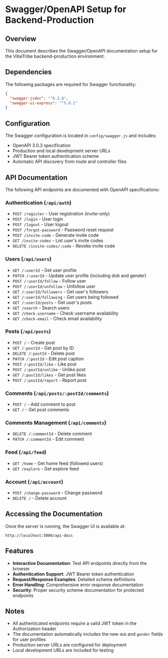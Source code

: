 # Swagger/OpenAPI Setup for Backend-Production

## Overview
This document describes the Swagger/OpenAPI documentation setup for the VibeTribe backend-production environment.

## Dependencies
The following packages are required for Swagger functionality:

```json
{
  "swagger-jsdoc": "^6.2.8",
  "swagger-ui-express": "^5.0.1"
}
```

## Configuration
The Swagger configuration is located in `config/swagger.js` and includes:

- OpenAPI 3.0.3 specification
- Production and local development server URLs
- JWT Bearer token authentication scheme
- Automatic API discovery from route and controller files

## API Documentation
The following API endpoints are documented with OpenAPI specifications:

### Authentication (`/api/auth`)
- `POST /register` - User registration (invite-only)
- `POST /login` - User login
- `POST /logout` - User logout
- `POST /forgot-password` - Password reset request
- `POST /invite-code` - Generate invite code
- `GET /invite-codes` - List user's invite codes
- `DELETE /invite-codes/:code` - Revoke invite code

### Users (`/api/users`)
- `GET /:userId` - Get user profile
- `PATCH /:userId` - Update user profile (including dob and gender)
- `POST /:userId/follow` - Follow user
- `POST /:userId/unfollow` - Unfollow user
- `GET /:userId/followers` - Get user's followers
- `GET /:userId/following` - Get users being followed
- `GET /:userId/posts` - Get user's posts
- `GET /search` - Search users
- `GET /check-username` - Check username availability
- `GET /check-email` - Check email availability

### Posts (`/api/posts`)
- `POST /` - Create post
- `GET /:postId` - Get post by ID
- `DELETE /:postId` - Delete post
- `PATCH /:postId` - Edit post caption
- `POST /:postId/like` - Like post
- `POST /:postId/unlike` - Unlike post
- `GET /:postId/likes` - Get post likes
- `POST /:postId/report` - Report post

### Comments (`/api/posts/:postId/comments`)
- `POST /` - Add comment to post
- `GET /` - Get post comments

### Comments Management (`/api/comments`)
- `DELETE /:commentId` - Delete comment
- `PATCH /:commentId` - Edit comment

### Feed (`/api/feed`)
- `GET /home` - Get home feed (followed users)
- `GET /explore` - Get explore feed

### Account (`/api/account`)
- `POST /change-password` - Change password
- `DELETE /` - Delete account

## Accessing the Documentation
Once the server is running, the Swagger UI is available at:

```
http://localhost:5000/api-docs
```

## Features
- **Interactive Documentation**: Test API endpoints directly from the browser
- **Authentication Support**: JWT Bearer token authentication
- **Request/Response Examples**: Detailed schema definitions
- **Error Handling**: Comprehensive error response documentation
- **Security**: Proper security scheme documentation for protected endpoints

## Notes
- All authenticated endpoints require a valid JWT token in the Authorization header
- The documentation automatically includes the new `dob` and `gender` fields for user profiles
- Production server URLs are configured for deployment
- Local development URLs are included for testing
